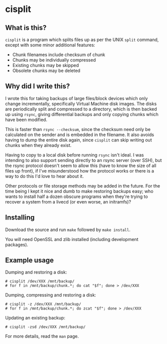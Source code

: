 # cisplit

## What is this?

`cisplit` is a program which splits files up as per the UNIX `split` command, except with some minor additional features:

* Chunk filenames include checksum of chunk
* Chunks may be individually compressed
* Existing chunks may be skipped
* Obsolete chunks may be deleted

## Why did I write this?

I wrote this for taking backups of large files/block devices which only change incrementally, specifically Virtual Machine disk images. The disks are periodically split and compressed to a directory, which is then backed up using `rsync`, giving differential backups and only copying chunks which have been modified.

This is faster than `rsync --checksum`, since the checksum need only be calculated on the sender and is embedded in the filename. It also avoids having to dump the entire disk again, since `cisplit` can skip writing out chunks when they already exist.

Having to copy to a local disk before running `rsync` isn't ideal. I was intending to also support sending directly to an rsync server (over SSH), but the rsync protocol doesn't seem to allow this (have to know the size of all files up front), if I've misunderstood how the protocol works or there is a way to do this I'd love to hear about it.

Other protocols or file storage methods may be added in the future. For the time being I kept it nice and dumb to make restoring backups easy; who wants to install half a dozen obscure programs when they're trying to recover a system from a livecd (or even worse, an initramfs)?

## Installing

Download the source and run `make` followed by `make install`.

You will need OpenSSL and zlib installed (including development packages).

## Example usage

Dumping and restoring a disk:

    # cisplit /dev/XXX /mnt/backup/
    # for f in /mnt/backup/chunk.*; do cat "$f"; done > /dev/XXX

Dumping, compressing and restoring a disk:

    # cisplit -z /dev/XXX /mnt/backup/
    # for f in /mnt/backup/chunk.*; do zcat "$f"; done > /dev/XXX

Updating an existing backup:

    # cisplit -zsd /dev/XXX /mnt/backup/

For more details, read the `man` page.
